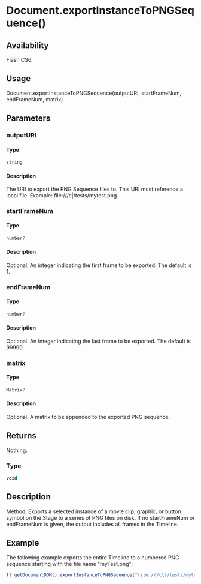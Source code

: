 # Document.exportInstanceToPNGSequence()

## Availability

Flash CS6.

## Usage

Document.exportInstanceToPNGSequence(outputURI, startFrameNum, endFrameNum, matrix)

## Parameters

### **outputURI**

#### Type

```typescript
string
```

#### Description

The URI to export the PNG Sequence files to. This URI must reference a local file. Example: file:///c\|/tests/mytest.png.

### **startFrameNum**

#### Type

```typescript
number?
```

#### Description

Optional. An integer indicating the first frame to be exported. The default is 1.

### **endFrameNum**

#### Type

```typescript
number?
```

#### Description

Optional. An Integer indicating the last frame to be exported. The default is 99999.

### **matrix**

#### Type

```typescript
Matrix?
```

#### Description

Optional. A matrix to be appended to the exported PNG sequence.

## Returns

Nothing.

### Type

```typescript
void
```

## Description

Method; Exports a selected instance of a movie clip, graphic, or button symbol on the Stage to a series of PNG files on disk. If no startFrameNum or endFrameNum is given, the output includes all frames in the Timeline.

## Example

The following example exports the entire Timeline to a numbered PNG sequence starting with the file name "myTest.png":

```javascript
fl.getDocumentDOM().exportInstanceToPNGSequence("file:///c\|/tests/mytest.png");
```
